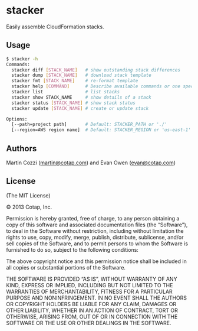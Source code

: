 stacker
=======

Easily assemble CloudFormation stacks.

## Usage

```sh
$ stacker -h
Commands:
  stacker diff [STACK_NAME]   # show outstanding stack differences
  stacker dump [STACK_NAME]   # download stack template
  stacker fmt [STACK_NAME]    # re-format template
  stacker help [COMMAND]      # Describe available commands or one specific command
  stacker list                # list stacks
  stacker show STACK_NAME     # show details of a stack
  stacker status [STACK_NAME] # show stack status
  stacker update [STACK_NAME] # create or update stack

Options:
  [--path=project path]       # Default: STACKER_PATH or './'
  [--region=AWS region name]  # Default: STACKER_REGION or 'us-east-1'
```

## Authors

Martin Cozzi (<martin@cotap.com>) and Evan Owen (<evan@cotap.com>)

## License

(The MIT License)

© 2013 Cotap, Inc.

Permission is hereby granted, free of charge, to any person obtaining a copy
of this software and associated documentation files (the “Software”), to deal
in the Software without restriction, including without limitation the rights
to use, copy, modify, merge, publish, distribute, sublicense, and/or sell
copies of the Software, and to permit persons to whom the Software is
furnished to do so, subject to the following conditions:

The above copyright notice and this permission notice shall be included in all
copies or substantial portions of the Software.

THE SOFTWARE IS PROVIDED “AS IS”, WITHOUT WARRANTY OF ANY KIND, EXPRESS OR
IMPLIED, INCLUDING BUT NOT LIMITED TO THE WARRANTIES OF MERCHANTABILITY,
FITNESS FOR A PARTICULAR PURPOSE AND NONINFRINGEMENT. IN NO EVENT SHALL THE
AUTHORS OR COPYRIGHT HOLDERS BE LIABLE FOR ANY CLAIM, DAMAGES OR OTHER
LIABILITY, WHETHER IN AN ACTION OF CONTRACT, TORT OR OTHERWISE, ARISING FROM,
OUT OF OR IN CONNECTION WITH THE SOFTWARE OR THE USE OR OTHER DEALINGS IN THE
SOFTWARE.
